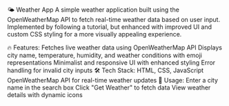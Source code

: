 🌤 Weather App
A simple weather application built using the OpenWeatherMap API to fetch real-time weather data based on user input. Implemented by following a tutorial, but enhanced with improved UI and custom CSS styling for a more visually appealing experience.

🔥 Features:
Fetches live weather data using OpenWeatherMap API
Displays city name, temperature, humidity, and weather conditions with emoji representations
Minimalist and responsive UI with enhanced styling
Error handling for invalid city inputs
🛠️ Tech Stack:
HTML, CSS, JavaScript
OpenWeatherMap API for real-time weather updates
🚀 Usage:
Enter a city name in the search box
Click "Get Weather" to fetch data
View weather details with dynamic icons
